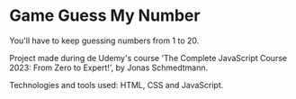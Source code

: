 # Game Guess My Number

<p>You'll have to keep guessing numbers from 1 to 20.</p>
<p>Project made during de Udemy's course 'The Complete JavaScript Course 2023: From Zero to Expert!', by Jonas Schmedtmann.</p> 
<p>Technologies and tools used: HTML, CSS and JavaScript.</p>
